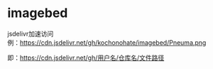 # imagebed

jsdelivr加速访问  
例：https://cdn.jsdelivr.net/gh/kochonohate/imagebed/Pneuma.png

即：https://cdn.jsdelivr.net/gh/用户名/仓库名/文件路径
